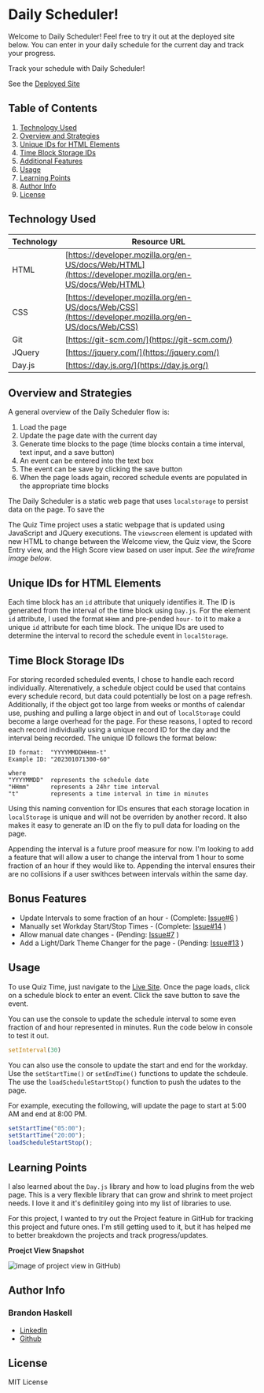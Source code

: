 # Daily Scheduler!

Welcome to Daily Scheduler!  Feel free to try it out at the deployed site below.  You can enter in your daily schedule for the current day and track your progress.  

Track your schedule with Daily Scheduler!

See the [Deployed Site](https://bhaskell7901.github.io/day-scheduler/)


## Table of Contents

1. [Technology Used](#technology-used)
2. [Overview and Strategies](#overview-and-strategies)
3. [Unique IDs for HTML Elements](#unique-ids-for-html-elements)
4. [Time Block Storage IDs](#time-block-storage-ids)
5. [Additional Features](#additional-features)
6. [Usage](#usage)
7. [Learning Points](#learning-points)
8. [Author Info](#author-info)
9. [License](#license)


## Technology Used 

| Technology | Resource URL | 
| ------------- | ------------- | 
| HTML | [https://developer.mozilla.org/en-US/docs/Web/HTML](https://developer.mozilla.org/en-US/docs/Web/HTML) |
| CSS | [https://developer.mozilla.org/en-US/docs/Web/CSS](https://developer.mozilla.org/en-US/docs/Web/CSS) |
| Git | [https://git-scm.com/](https://git-scm.com/) |  
| JQuery | [https://jquery.com/](https://jquery.com/) |
| Day.js | [https://day.js.org/](https://day.js.org/) |


## Overview and Strategies

A general overview of the Daily Scheduler flow is:
1. Load the page
1. Update the page date with the current day
1. Generate time blocks to the page (time blocks contain a time interval, text input, and a save button)
1. An event can be entered into the text box
1. The event can be save by clicking the save button
1. When the page loads again, recored schedule events are populated in the appropriate time blocks

The Daily Scheduler is a static web page that uses ```localstorage``` to persist data on the page.  To save the 

The Quiz Time project uses a static webpage that is updated using JavaScript and JQuery executions.  The ```viewscreen``` element is updated with new HTML to change between the Welcome view, the Quiz view, the Score Entry view, and the High Score view based on user input.  *See the wireframe image below*.


## Unique IDs for HTML Elements

Each time block has an ```id``` attribute that uniquely identifies it.  The ID is generated from the interval of the time block using ```Day.js```.  For the element ```id``` attribute, I used the format ```HHmm``` and pre-pended ```hour-``` to it to make a unique ```id``` attribute for each time block. The unique IDs are used to determine the interval to record the schedule event in ```localStorage```.


## Time Block Storage IDs

For storing recorded scheduled events, I chose to handle each record individually.  Alterenatively, a schedule object could be used that contains every schedule record, but data could potentially be lost on a page refresh.  Additionally, if the object got too large from weeks or months of calendar use, pushing and pulling a large object in and out of ```localStorage``` could become a large overhead for the page.  For these reasons, I opted to record each record individually using a unique record ID for the day and the interval being recorded.  The unique ID follows the format below:

```text
ID format:  "YYYYMMDDHHmm-t"
Example ID: "202301071300-60"

where
"YYYYMMDD"  represents the schedule date
"HHmm"      represents a 24hr time interval
"t"         represents a time interval in time in minutes

```
Using this naming convention for IDs ensures that each storage location in ```localStorage``` is unique and will not be overriden by another record.  It also makes it easy to generate an ID on the fly to pull data for loading on the page.

Appending the interval is a future proof measure for now.  I'm looking to add a feature that will allow a user to change the interval from 1 hour to some fraction of an hour if they would like to.  Appending the interval ensures their are no collisions if a user swithces between intervals within the same day.


## Bonus Features

* Update Intervals to some fraction of an hour - (Complete: [Issue#6](https://github.com/bhaskell7901/day-scheduler/issues/6) )
* Manually set Workday Start/Stop Times - (Complete: [Issue#14](https://github.com/bhaskell7901/day-scheduler/issues/13) )
* Allow manual date changes - (Pending: [Issue#7](https://github.com/bhaskell7901/day-scheduler/issues/7) )
* Add a Light/Dark Theme Changer for the page - (Pending: [Issue#13](https://github.com/bhaskell7901/day-scheduler/issues/13) )


## Usage

To use Quiz Time, just navigate to the [Live Site](https://bhaskell7901.github.io/quiz-time/).  Once the page loads, click on a schedule block to enter an event.  Click the save button to save the event.

You can use the console to update the schedule interval to some even fraction of and hour represented in minutes.  Run the code below in console to test it out.

```javascript
setInterval(30)
```

You can also use the console to update the start and end for the workday.  Use the ```setStartTime()``` or ```setEndTime()``` functions to update the schdeule.  The use the ```loadScheduleStartStop()``` function to push the udates to the page.

For example, executing the following, will update the page to start at 5:00 AM and end at 8:00 PM.

```javascript
setStartTime("05:00");
setStartTime("20:00");
loadScheduleStartStop();
```


## Learning Points 

I also learned about the ```Day.js``` library and how to load plugins from the web page.  This is a very flexible library that can grow and shrink to meet project needs.  I love it and it's definitiley going into my list of libraries to use.

For this project, I wanted to try out the Project feature in GitHub for tracking this project and future ones.  I'm still getting used to it, but it has helped me to better breakdown the projects and track progress/updates.

**Proejct View Snapshot**

![image of project view in GitHub](https://github.com/bhaskell7901/day-scheduler/blob/main/assets/images/day-scheduler-github-project.png))



## Author Info

### Brandon Haskell

* [LinkedIn](https://www.linkedin.com/in/BrandonDHaskell)
* [Github](https://github.com/bhaskell7901)

## License

MIT License